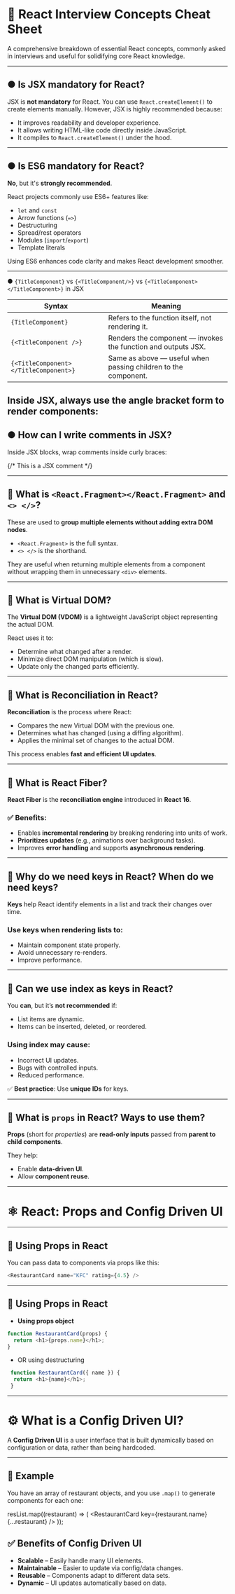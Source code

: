# 🧠 React Interview Concepts Cheat Sheet

A comprehensive breakdown of essential React concepts, commonly asked in interviews and useful for solidifying core React knowledge.

---

## ● Is JSX mandatory for React?

JSX is **not mandatory** for React. You can use `React.createElement()` to create elements manually. However, JSX is highly recommended because:
- It improves readability and developer experience.
- It allows writing HTML-like code directly inside JavaScript.
- It compiles to `React.createElement()` under the hood.

---

## ● Is ES6 mandatory for React?

**No**, but it's **strongly recommended**.

React projects commonly use ES6+ features like:
- `let` and `const`
- Arrow functions (`=>`)
- Destructuring
- Spread/rest operators
- Modules (`import`/`export`)
- Template literals

Using ES6 enhances code clarity and makes React development smoother.

---

 ● `{TitleComponent}` vs `{<TitleComponent/>}` vs `{<TitleComponent></TitleComponent>}` in JSX

| Syntax                         | Meaning                                                                 |
|--------------------------------|-------------------------------------------------------------------------|
| `{TitleComponent}`             | Refers to the function itself, not rendering it.                       |
| `{<TitleComponent />}`         | Renders the component — invokes the function and outputs JSX.          |
| `{<TitleComponent></TitleComponent>}` | Same as above — useful when passing children to the component. |

Inside JSX, always use the angle bracket form to render components:<TitleComponent />
---
## ● How can I write comments in JSX?

Inside JSX blocks, wrap comments inside curly braces:

{/* This is a JSX comment */}

---
## 🔹 What is `<React.Fragment></React.Fragment>` and `<> </>`?

These are used to **group multiple elements without adding extra DOM nodes**.

- `<React.Fragment>` is the full syntax.
- `<> </>` is the shorthand.

They are useful when returning multiple elements from a component without wrapping them in unnecessary `<div>` elements.

---

## 🔹 What is Virtual DOM?

The **Virtual DOM (VDOM)** is a lightweight JavaScript object representing the actual DOM.

React uses it to:

- Determine what changed after a render.
- Minimize direct DOM manipulation (which is slow).
- Update only the changed parts efficiently.

---

## 🔹 What is Reconciliation in React?

**Reconciliation** is the process where React:

- Compares the new Virtual DOM with the previous one.
- Determines what has changed (using a diffing algorithm).
- Applies the minimal set of changes to the actual DOM.

This process enables **fast and efficient UI updates**.

---

## 🔹 What is React Fiber?

**React Fiber** is the **reconciliation engine** introduced in **React 16**.

### ✅ Benefits:
- Enables **incremental rendering** by breaking rendering into units of work.
- **Prioritizes updates** (e.g., animations over background tasks).
- Improves **error handling** and supports **asynchronous rendering**.

---

## 🔹 Why do we need keys in React? When do we need keys?

**Keys** help React identify elements in a list and track their changes over time.

### Use keys when rendering lists to:
- Maintain component state properly.
- Avoid unnecessary re-renders.
- Improve performance.

---

## 🔹 Can we use index as keys in React?

You **can**, but it’s **not recommended** if:

- List items are dynamic.
- Items can be inserted, deleted, or reordered.

### Using index may cause:
- Incorrect UI updates.
- Bugs with controlled inputs.
- Reduced performance.

✅ **Best practice**: Use **unique IDs** for keys.

---

## 🔹 What is `props` in React? Ways to use them?

**Props** (short for *properties*) are **read-only inputs** passed from **parent to child components**.

They help:

- Enable **data-driven UI**.
- Allow **component reuse**.

---

# ⚛️ React: Props and Config Driven UI

---

## 🔹 Using Props in React

You can pass data to components via props like this:

```js
<RestaurantCard name="KFC" rating={4.5} />
```

---

## 🔹 Using Props in React

- **Using props object**
```js
function RestaurantCard(props) {
  return <h1>{props.name}</h1>;
}
```

- OR using destructuring
```js
 function RestaurantCard({ name }) {
  return <h1>{name}</h1>;
 }
```
---
# ⚙️ What is a Config Driven UI?

A **Config Driven UI** is a user interface that is built dynamically based on configuration or data, rather than being hardcoded.

---

## 🧩 Example

You have an array of restaurant objects, and you use `.map()` to generate components for each one:

resList.map((restaurant) => (
  <RestaurantCard key={restaurant.name} {...restaurant} />
));

## ✅ Benefits of Config Driven UI

- **Scalable** – Easily handle many UI elements.
- **Maintainable** – Easier to update via config/data changes.
- **Reusable** – Components adapt to different data sets.
- **Dynamic** – UI updates automatically based on data.



